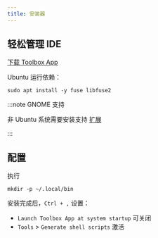 ```yaml
---
title: 安装器
---
```


## 轻松管理 IDE

<p><a className="button" style={{borderRadius:'50vh',background:'coral'}} target="_blank"
href="https://www.jetbrains.com/toolbox-app/download/download-thanks.html">
下载 Toolbox App
</a></p>

Ubuntu 运行依赖：

    sudo apt install -y fuse libfuse2

:::note GNOME 支持

非 Ubuntu 系统需要安装支持 [扩展](https://extensions.gnome.org/extension/615/appindicator-support/)

:::

## 配置

执行

    mkdir -p ~/.local/bin

安装完成后，`Ctrl + ,` 设置：

- `Launch Toolbox App at system startup` 可关闭
- `Tools` > `Generate shell scripts` 激活

<!--
## 基础介绍

https://www.jetbrains.com/help/idea/using-code-editor.html?keymap=primary_gnome

:::note 推荐的设置

在页面内 `Ctrl + F` 搜索 "Settings/Preferences" 进行设置

:::
-->
